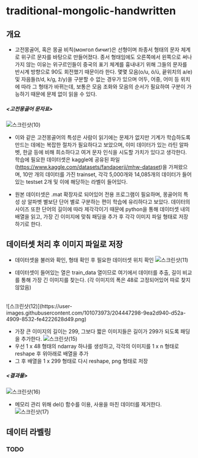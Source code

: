 # traditional-mongolic-handwritten

## 개요

* 고전몽골어, 혹은 몽골 비칙(монгол бичиг)은 선형이며 좌종서 형태의 문자 체계로 위구르 문자를 바탕으로 만들어졌다. 종서 형태임에도 오른쪽에서 왼쪽으로 써나가지 않는 이유는 위구르인들이 중국의 표기 체계를 흉내내기 위해 그들의 문자를 반시계 방향으로 90도 회전했기 때문이라 한다. 몇몇 모음(o/u, ö/ü, 끝위치의 a/e) 및 자음들(t/d, k/ɡ, ž/y)을 구분할 수 없는 경우가 있으며 어두, 어중, 어미 등 위치에 따라 그 형태가 바뀌는데, 보통은 모음 조화와 모음의 순서가 필요하여 구분이 가능하기 때문에 문제 없이 읽을 수 있다. 

##### <고전몽골어 문자표>
![스크린샷(10)](https://user-images.githubusercontent.com/101073973/204441403-a9382958-93e1-483a-b41d-9c212a5de501.png)


* 이와 같은 고전몽골어의 특성은 사람이 읽기에는 문제가 없지만 기계가 학습하도록 만드는 데에는 복잡한 절차가 필요하다고 보았으며, 이미 데이터가 있는 라틴 알파벳, 한글 등에 비해 희소하다고 여겨 문자 인식을 시도할 가치가 있다고 생각한다. 학습에 필요한 데이터셋은 kaggle에 공유된 파일(https://www.kaggle.com/datasets/fandaoerji/mhw-dataset)을 가져왔으며, 10만 개의 데이터를 가진 trainset, 각각 5,000개와 14,085개의 데이터가 들어있는 testset 2개 및 이에 해당하는 라벨이 들어있다.  

* 원본 데이터셋은 .mat 확장자로 되어있어 전용 프로그램이 필요하며, 몽골어의 특성 상 알파벳 별보단 단어 별로 구분하는 편이 학습에 유리하다고 보았다. 데이터의 사이즈 또한 단어의 길이에 따라 제각각이기 때문에 python을 통해 데이터셋 내의 배열을 읽고, 가장 긴 이미지에 맞춰 패딩을 추가 후 각각 이미지 파일 형태로 저장하기로 한다.


## 데이터셋 처리 후 이미지 파일로 저장

* 데이터셋을 불러와 확인, 형태 확인 후 필요한 데이터셋 위치 확인
![스크린샷(11)](https://user-images.githubusercontent.com/101073973/204445318-d6ec6474-47a2-4fbc-87ce-2d397e0b8257.png)

* 데이터셋이 들어있는 열은 train_data 열이므로 여기에서 데이터를 추출, 길이 비교를 통해 가장 긴 이미지를 찾는다. (각 이미지의 폭은 48로 고정되어있어 따로 찾지 않았음)
<br>
![스크린샷(12)](https://user-images.githubusercontent.com/101073973/204447298-9ea2d940-d52a-4909-8532-fe4222628d49.png)

* 가장 큰 이미지의 길이는 299, 그보다 짧은 이미지들은 길이가 299가 되도록 패딩을 추가한다.
![스크린샷(15)](https://user-images.githubusercontent.com/101073973/204447974-632a8e4c-6696-4780-81dd-72ee2c7745e7.png)
* 우선 1 x 48 형태의 ndarray 하나를 생성하고, 각각의 이미지를 1 x n 형태로 reshape 후 위아래로 배열을 추가
* 그 후 배열을 1 x 299 형태로 다시 reshape, png 형태로 저장

##### <결과물>
![스크린샷(16)](https://user-images.githubusercontent.com/101073973/204449409-bcab6d6e-d454-49fa-9d75-f317bae635d1.png)

* 메모리 관리 위해 del() 함수를 이용, 사용을 마친 데이터를 제거한다.
![스크린샷(17)](https://user-images.githubusercontent.com/101073973/204449829-0b0357ae-e4df-426d-b794-bd69d651a784.png)


## 데이터 라벨링
### TODO

